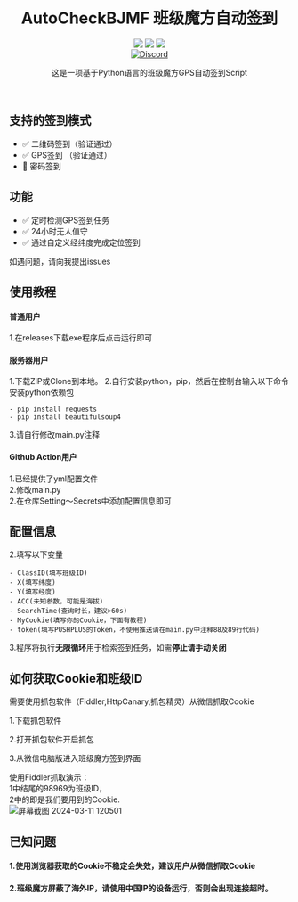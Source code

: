 <div align="center">
    <h1>AutoCheckBJMF 班级魔方自动签到</h1>
    <img src="https://img.shields.io/github/license/JasonYANG170/AutoCheckBJMF?label=License&style=for-the-badge">
    <img src="https://img.shields.io/github/commit-activity/w/JasonYANG170/AutoCheckBJMF?style=for-the-badge">
<img src="https://img.shields.io/github/languages/count/JasonYANG170/AutoCheckBJMF?logo=python&style=for-the-badge">
	<br>
    	<a href="https://discord.com/invite/az3ceRmgVe"><img alt="Discord" src="https://img.shields.io/discord/978108215499816980?style=social&logo=discord&label=echosec"></a>
  <br>

这是一项基于Python语言的班级魔方GPS自动签到Script
  
<br>

</div>

## 支持的签到模式  
- ✅ 二维码签到（验证通过）
- ✅ GPS签到  （验证通过）
- 🚧 密码签到  

## 功能
- ✅ 定时检测GPS签到任务
- ✅ 24小时无人值守
- ✅ 通过自定义经纬度完成定位签到 

如遇问题，请向我提出issues
## 使用教程
#### 普通用户
1.在releases下载exe程序后点击运行即可
#### 服务器用户
1.下载ZIP或Clone到本地。 
2.自行安装python，pip，然后在控制台输入以下命令安装python依赖包  

    - pip install requests  
    - pip install beautifulsoup4

3.请自行修改main.py注释
#### Github Action用户
1.已经提供了yml配置文件  
2.修改main.py  
2.在仓库Setting～Secrets中添加配置信息即可  
## 配置信息
2.填写以下变量  

    - ClassID(填写班级ID)  
    - X(填写纬度)  
    - Y(填写经度)
    - ACC(未知参数，可能是海拔)  
    - SearchTime(查询时长，建议>60s)  
    - MyCookie(填写你的Cookie，下面有教程)
    - token(填写PUSHPLUS的Token，不使用推送请在main.py中注释88及89行代码)
   
3.程序将执行**无限循环**用于检索签到任务，如需**停止请手动关闭** 
## 如何获取Cookie和班级ID
需要使用抓包软件（Fiddler,HttpCanary,抓包精灵）从微信抓取Cookie  

1.下载抓包软件  

2.打开抓包软件开启抓包  

3.从微信电脑版进入班级魔方签到界面  


使用Fiddler抓取演示：  
1中结尾的98969为班级ID，  
2中的即是我们要用到的Cookie.  
![屏幕截图 2024-03-11 120501](https://github.com/JasonYANG170/AutoCheckBJMF/assets/39414350/c695c890-de8d-4a4f-aee4-a892b5ab7c29)


## 已知问题
#### 1.使用浏览器获取的Cookie不稳定会失效，建议用户从微信抓取Cookie
#### 2.班级魔方屏蔽了海外IP，请使用中国IP的设备运行，否则会出现连接超时。




